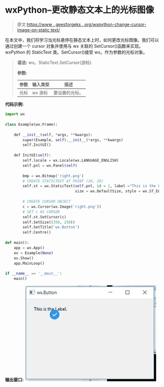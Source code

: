 # wxPython–更改静态文本上的光标图像

> 原文:[https://www . geesforgeks . org/wxpython-change-cursor-image-on-static text/](https://www.geeksforgeeks.org/wxpython-change-cursor-image-on-statictext/)

在本文中，我们将学习当光标悬停在静态文本上时，如何更改光标图像。我们可以通过创建一个 cursor 对象并使用与 wx 关联的 SetCursor()函数来实现。wxPython 的 StaticText 类。SetCursor()接受 wx。作为参数的光标对象。

> **语法:** wx。StaticText.SetCursor(游标)
> 
> **参数:**
> 
> | 参数 | 输入类型 | 描述 |
> | --- | --- | --- |
> | 光标 | wx 游标 | 要设置的光标。 |

**代码示例:**

```py
import wx

class Example(wx.Frame):

    def __init__(self, *args, **kwargs):
        super(Example, self).__init__(*args, **kwargs)
        self.InitUI()

    def InitUI(self):
        self.locale = wx.Locale(wx.LANGUAGE_ENGLISH)
        self.pnl = wx.Panel(self)

        bmp = wx.Bitmap('right.png')
        # CREATE STATICTEXT AT POINT (20, 20)
        self.st = wx.StaticText(self.pnl, id = 1, label ="This is the Label.", pos =(20, 20),
                                size = wx.DefaultSize, style = wx.ST_ELLIPSIZE_MIDDLE, name ="statictext")

        # CREATE CURSOR OBJECT
        c = wx.Cursor(wx.Image('right.png'))
        # SET c AS CURSOR
        self.st.SetCursor(c)
        self.SetSize((350, 250))
        self.SetTitle('wx.Button')
        self.Centre()

def main():
    app = wx.App()
    ex = Example(None)
    ex.Show()
    app.MainLoop()

if __name__ == '__main__':
    main()
```

**输出窗口:**
![](img/edcd234e4829274e5fc7dccc71fa31e0.png)
